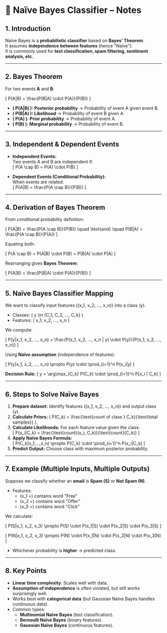 # 📘 Naïve Bayes Classifier – Notes

## 1. Introduction
Naïve Bayes is a **probabilistic classifier** based on **Bayes’ Theorem**.  
It assumes **independence between features** (hence "Naïve").  
It is commonly used for **text classification, spam filtering, sentiment analysis, etc.**

---

## 2. Bayes Theorem
For two events **A** and **B**:

\[
P(A|B) = \frac{P(B|A) \cdot P(A)}{P(B)}
\]

- **\( P(A|B) \): Posterior probability** → Probability of event A given event B.  
- **\( P(B|A) \): Likelihood** → Probability of event B given A.  
- **\( P(A) \): Prior probability** → Probability of event A.  
- **\( P(B) \): Marginal probability** → Probability of event B.  

---

## 3. Independent & Dependent Events
- **Independent Events:**  
  Two events A and B are independent if:  
  \[
  P(A \cap B) = P(A) \cdot P(B)
  \]

- **Dependent Events (Conditional Probability):**  
  When events are related:  
  \[
  P(A|B) = \frac{P(A \cap B)}{P(B)}
  \]

---

## 4. Derivation of Bayes Theorem
From conditional probability definition:  

\[
P(A|B) = \frac{P(A \cap B)}{P(B)} \quad \text{and} \quad P(B|A) = \frac{P(A \cap B)}{P(A)}
\]

Equating both:

\[
P(A \cap B) = P(A|B) \cdot P(B) = P(B|A) \cdot P(A)
\]

Rearranging gives **Bayes Theorem**:

\[
P(A|B) = \frac{P(B|A) \cdot P(A)}{P(B)}
\]

---

## 5. Naïve Bayes Classifier Mapping
We want to classify input features \((x_1, x_2, ..., x_n)\) into a class \(y\).

- Classes: \( y \in \{C_1, C_2, ..., C_k\} \)  
- Features: \( x_1, x_2, ..., x_n \)

We compute:

\[
P(y|x_1, x_2, ..., x_n) = \frac{P(x_1, x_2, ..., x_n | y) \cdot P(y)}{P(x_1, x_2, ..., x_n)}
\]

Using **Naïve assumption** (independence of features):

\[
P(y|x_1, x_2, ..., x_n) \propto P(y) \cdot \prod_{i=1}^n P(x_i|y)
\]

**Decision Rule:**
\[
y = \arg\max_{C_k} P(C_k) \cdot \prod_{i=1}^n P(x_i | C_k)
\]

---

## 6. Steps to Solve Naïve Bayes
1. **Prepare dataset:** Identify features \((x_1, x_2, ..., x_n)\) and output class \(y\).  
2. **Calculate Priors:** \( P(C_k) = \frac{\text{count of class } C_k}{\text{total samples}} \).  
3. **Calculate Likelihoods:** For each feature value given the class:  
   \[
   P(x_i|C_k) = \frac{\text{count}(x_i, C_k)}{\text{count}(C_k)}
   \]
4. **Apply Naïve Bayes Formula:**  
   \[
   P(C_k|x_1,...,x_n) \propto P(C_k) \cdot \prod_{i=1}^n P(x_i|C_k)
   \]
5. **Predict Output:** Choose class with maximum posterior probability.  

---

## 7. Example (Multiple Inputs, Multiple Outputs)
Suppose we classify whether an **email** is **Spam (S)** or **Not Spam (N)**.  

- Features:  
  - \(x_1 =\) contains word "Free"  
  - \(x_2 =\) contains word "Offer"  
  - \(x_3 =\) contains word "Click"  

We calculate:  

\[
P(S|x_1, x_2, x_3) \propto P(S) \cdot P(x_1|S) \cdot P(x_2|S) \cdot P(x_3|S)
\]

\[
P(N|x_1, x_2, x_3) \propto P(N) \cdot P(x_1|N) \cdot P(x_2|N) \cdot P(x_3|N)
\]

- Whichever probability is **higher** → predicted class.

---

## 8. Key Points
- **Linear time complexity**: Scales well with data.  
- **Assumption of independence** is often violated, but still works surprisingly well.  
- Works best with **categorical data** (but Gaussian Naïve Bayes handles continuous data).  
- Common types:  
  - **Multinomial Naïve Bayes** (text classification).  
  - **Bernoulli Naïve Bayes** (binary features).  
  - **Gaussian Naïve Bayes** (continuous features).  
